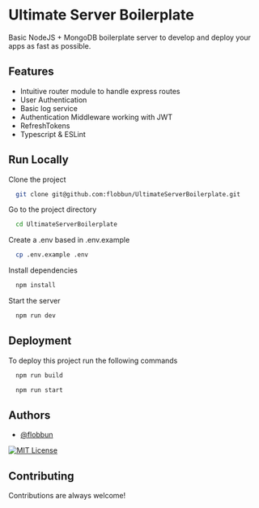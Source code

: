 
# Ultimate Server Boilerplate

Basic NodeJS + MongoDB boilerplate server to develop and deploy your apps as fast as possible.




## Features

- Intuitive router module to handle express routes
- User Authentication
- Basic log service
- Authentication Middleware working with JWT
- RefreshTokens
- Typescript & ESLint


## Run Locally

Clone the project

```bash
  git clone git@github.com:flobbun/UltimateServerBoilerplate.git
```

Go to the project directory

```bash
  cd UltimateServerBoilerplate
```

Create a .env based in .env.example

```bash
  cp .env.example .env  
```

Install dependencies

```bash
  npm install
```

Start the server

```bash
  npm run dev
```

## Deployment

To deploy this project run the following commands

```bash
  npm run build
```

```bash
  npm run start
```

## Authors

- [@flobbun](https://www.github.com/flobbun)


[![MIT License](https://img.shields.io/badge/License-MIT-green.svg)](https://choosealicense.com/licenses/mit/)

## Contributing

Contributions are always welcome!

